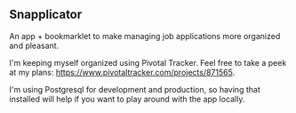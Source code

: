 ## Snapplicator

An app + bookmarklet to make managing job applications more organized and pleasant.

I'm keeping myself organized using Pivotal Tracker. Feel free to take a peek at my plans: https://www.pivotaltracker.com/projects/871565.

I'm using Postgresql for development and production, so having that installed will help if you want to play around with the app locally.


